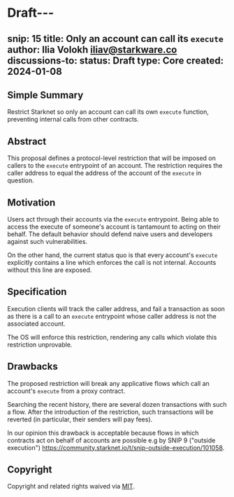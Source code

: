 # Draft---
snip: 15
title: Only an account can call its `execute`
author: Ilia Volokh <iliav@starkware.co>
discussions-to: 
status: Draft
type: Core
created: 2024-01-08
---

## Simple Summary
Restrict Starknet so only an account can call its own `execute` function, preventing internal calls from other contracts.

## Abstract

This proposal defines a protocol-level restriction that will be imposed on callers to the `execute` entrypoint of an account. The restriction requires the caller address to equal the address of the account of the `execute` in question.

## Motivation

Users act through their accounts via the `execute` entrypoint. Being able to access the execute of someone's account is tantamount to acting on their behalf. The default behavior should defend naive users and developers against such vulnerabilities.

On the other hand, the current status quo is that every account's `execute` explicitly contains a line which enforces the call is not internal. Accounts without this line are exposed.

## Specification

Execution clients will track the caller address, and fail a transaction as soon as there is a call to an `execute` entrypoint whose caller address is not the associated account.

The OS will enforce this restriction, rendering any calls which violate this restriction unprovable.

## Drawbacks

The proposed restriction will break any applicative flows which call an account's `execute` from a proxy contract.

Searching the recent history, there are several dozen transactions with such a flow. After the introduction of the restriction, such transactions will be reverted (in particular, their senders will pay fees).

In our opinion this drawback is acceptable because flows in which contracts act on behalf of accounts are possible e.g by SNIP 9 ("outside execution") https://community.starknet.io/t/snip-outside-execution/101058.

## Copyright

Copyright and related rights waived via [MIT](../LICENSE).
